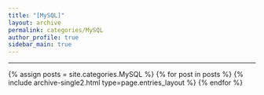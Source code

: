 ```yaml
---
title: "[MySQL]"
layout: archive
permalink: categories/MySQL
author_profile: true
sidebar_main: true
---
```


<!-- 공백이 포함되어 있는 카테고리 이름의 경우 site.categories.['a b c'] 이런식으로! -->

***

{% assign posts = site.categories.MySQL %}
{% for post in posts %} {% include archive-single2.html type=page.entries_layout %} {% endfor %}